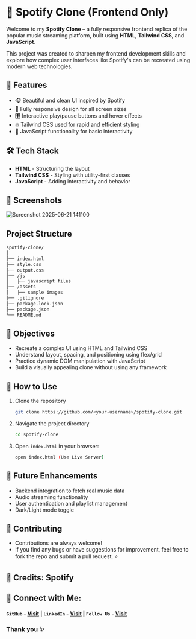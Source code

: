 # 🎵 Spotify Clone (Frontend Only)

Welcome to my **Spotify Clone** – a fully responsive frontend replica of the popular music streaming platform, built using **HTML**, **Tailwind CSS**, and **JavaScript**.

This project was created to sharpen my frontend development skills and explore how complex user interfaces like Spotify's can be recreated using modern web technologies.

## 🚀 Features

- 🎧 Beautiful and clean UI inspired by Spotify  
- 📱 Fully responsive design for all screen sizes  
- 🎛️ Interactive play/pause buttons and hover effects  
- 🔥 Tailwind CSS used for rapid and efficient styling  
- 🧠 JavaScript functionality for basic interactivity

## 🛠️ Tech Stack

- **HTML** - Structuring the layout  
- **Tailwind CSS** - Styling with utility-first classes  
- **JavaScript** - Adding interactivity and behavior

## 📸 Screenshots

![Screenshot 2025-06-21 141100](https://github.com/user-attachments/assets/b3b9c0be-f969-45e3-ba19-c3cd222d7e2d)

## Project Structure

```sh
spotify-clone/
│
├── index.html
├── style.css
├── output.css
├── /js
│   ├── javascript files
├── /assets
│   ├── sample images
├── .gitignore
├── package-lock.json
├── package.json
└── README.md
```

## 🎯 Objectives
- Recreate a complex UI using HTML and Tailwind CSS
- Understand layout, spacing, and positioning using flex/grid
- Practice dynamic DOM manipulation with JavaScript
- Build a visually appealing clone without using any framework

## 🔎 How to Use
1. Clone the repository
   ```sh
   git clone https://github.com/<your-username>/spotify-clone.git
   ```
2. Navigate the project directory
   ```sh
   cd spotify-clone
   ```
4. Open `index.html` in your browser:
   ```sh
   open index.html (Use Live Server)
   ```

## 🌱 Future Enhancements
- Backend integration to fetch real music data
- Audio streaming functionality
- User authentication and playlist management
- Dark/Light mode toggle

## 🤝 Contributing
- Contributions are always welcome!
- If you find any bugs or have suggestions for improvement, feel free to fork the repo and submit a pull request. ⭐

## 🎉 Credits: Spotify

## 🔗 Connect with Me:
#### `GitHub` - [Visit](https://github.com/AnshMNSoni) | `LinkedIn` - [Visit](https://linkedin.com/in/anshsoni) | `Follow Us` - [Visit](https://linkedin.com/company/py-shell)

### Thank you ✨
